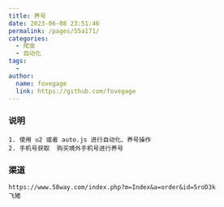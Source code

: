 ```yaml
---
title: 养号
date: 2023-06-08 23:51:46
permalink: /pages/55a171/
categories:
  - 爬虫
  - 自动化
tags:
  - 
author: 
  name: fovegage
  link: https://github.com/fovegage
---
```

### 说明
```
1. 使用 u2 或者 auto.js 进行自动化、养号操作
2. 手机号获取  购买境外手机号进行养号
```
### 渠道
```
https://www.58way.com/index.php?m=Index&a=order&id=5roD3k
飞猪
```